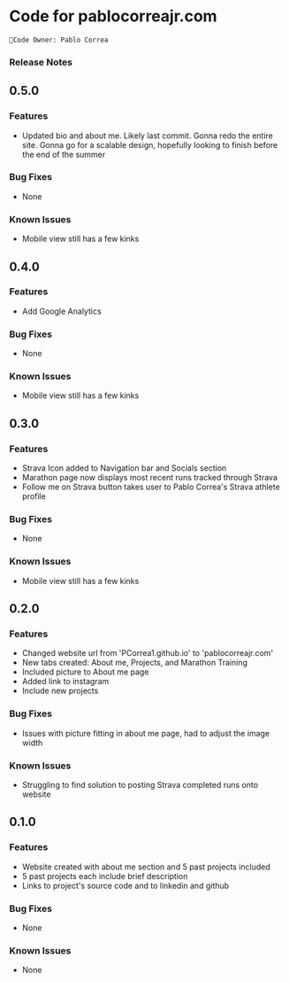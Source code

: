 Code for pablocorreajr.com
=======


`👥Code Owner: Pablo Correa`

### Release Notes

## 0.5.0

### Features

- Updated bio and about me. Likely last commit. Gonna redo the entire site. Gonna go for a scalable design, hopefully looking to finish before the end of the summer

### Bug Fixes

- None

### Known Issues

- Mobile view still has a few kinks

## 0.4.0

### Features

- Add Google Analytics

### Bug Fixes

- None

### Known Issues

- Mobile view still has a few kinks

## 0.3.0

### Features

- Strava Icon added to Navigation bar and Socials section
- Marathon page now displays most recent runs tracked through Strava
- Follow me on Strava button takes user to Pablo Correa's Strava athlete profile

### Bug Fixes

- None

### Known Issues

- Mobile view still has a few kinks

## 0.2.0

### Features

- Changed website url from 'PCorrea1.github.io' to 'pablocorreajr.com'
- New tabs created: About me, Projects, and Marathon Training
- Included picture to About me page
- Added link to instagram
- Include new projects

### Bug Fixes

- Issues with picture fitting in about me page, had to adjust the image width

### Known Issues

- Struggling to find solution to posting Strava completed runs onto website

## 0.1.0

### Features

- Website created with about me section and 5 past projects included
- 5 past projects each include brief description
- Links to project's source code and to linkedin and github


### Bug Fixes

- None

### Known Issues

- None

